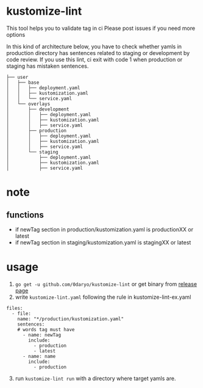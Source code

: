 # kustomize-lint

This tool helps you to validate tag in ci
Please post issues if you need more options

In this kind of architecture below, you have to check whether yamls in production directory has sentences related to staging or development by code review.
If you use this lint, ci exit with code 1 when production or staging has mistaken sentences.

```
├── user
│   ├── base
│   │   ├── deployment.yaml
│   │   ├── kustomization.yaml
│   │   └── service.yaml
│   └── overlays
│       ├── development
│       │   ├── deployment.yaml
│       │   ├── kustomization.yaml
│       │   ├── service.yaml
│       ├── production
│       │   ├── deployment.yaml
│       │   ├── kustomization.yaml
│       │   ├── service.yaml
│       └── staging
│           ├── deployment.yaml
│           ├── kustomization.yaml
│           ├── service.yaml
```

# note

## functions

- if newTag section in production/kustomization.yaml is productionXX or latest
- if newTag section in staging/kustomization.yaml is stagingXX or latest

# usage

1. `go get -u github.com/0daryo/kustomize-lint` or get binary from [release page](https://github.com/0daryo/kustomize-lint/releases)
2. write `kustomize-lint.yaml` following the rule in kustomize-lint-ex.yaml

```
files:
  - file:
    name: "*/production/kustomization.yaml"
    sentences:
    # words tag must have
      - name: newTag
        include:
          - production
          - latest
      - name: name
        include:
          - production
```

3. run `kustomize-lint run` with a directory where target yamls are.
